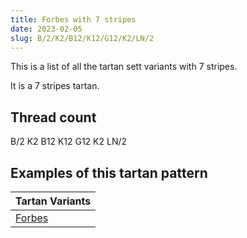 ```yaml
---
title: Forbes with 7 stripes
date: 2023-02-05
slug: B/2/K2/B12/K12/G12/K2/LN/2
---
```

This is a list of all the tartan sett variants with 7 stripes.

It is a 7 stripes tartan.


## Thread count
B/2 K2 B12 K12 G12 K2 LN/2

## Examples of this tartan pattern

| Tartan Variants |
|---------------|
| [Forbes](/variants/b/2/k2/b12/k12/g12/k2/ln/2-b304080-g008000-k000000-lne0e0e0)||

